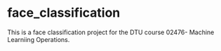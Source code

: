 # face_classification
This is a face classification project for the DTU course 02476- Machine Learniing Operations.

